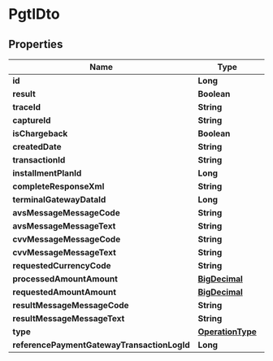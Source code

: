 
# PgtlDto

## Properties
Name | Type | Description | Notes
------------ | ------------- | ------------- | -------------
**id** | **Long** |  | 
**result** | **Boolean** |  | 
**traceId** | **String** |  |  [optional]
**captureId** | **String** |  |  [optional]
**isChargeback** | **Boolean** |  | 
**createdDate** | **String** |  |  [optional]
**transactionId** | **String** |  |  [optional]
**installmentPlanId** | **Long** |  |  [optional]
**completeResponseXml** | **String** |  |  [optional]
**terminalGatewayDataId** | **Long** |  | 
**avsMessageMessageCode** | **String** |  |  [optional]
**avsMessageMessageText** | **String** |  |  [optional]
**cvvMessageMessageCode** | **String** |  |  [optional]
**cvvMessageMessageText** | **String** |  |  [optional]
**requestedCurrencyCode** | **String** |  |  [optional]
**processedAmountAmount** | [**BigDecimal**](BigDecimal.md) |  | 
**requestedAmountAmount** | [**BigDecimal**](BigDecimal.md) |  | 
**resultMessageMessageCode** | **String** |  |  [optional]
**resultMessageMessageText** | **String** |  |  [optional]
**type** | [**OperationType**](OperationType.md) |  | 
**referencePaymentGatewayTransactionLogId** | **Long** |  |  [optional]



